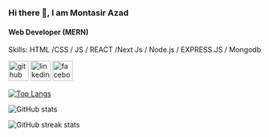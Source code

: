  ### Hi there 👋, I am Montasir Azad
#### Web Developer (MERN)
 

Skills:  HTML /CSS / JS / REACT /Next Js / Node.js / EXPRESS.JS /  Mongodb 




[<img src='https://w7.pngwing.com/pngs/642/946/png-transparent-facebook-fb-icon-social-network-icon.png' alt='github' height='40'>](https://github.com/montasirazad)  [<img src='https://cdn.jsdelivr.net/npm/simple-icons@3.0.1/icons/linkedin.svg' alt='linkedin' height='40'>](https://www.linkedin.com/in/in/montasir-azad-525094123/)  [<img src='https://cdn.jsdelivr.net/npm/simple-icons@3.0.1/icons/facebook.svg' alt='facebook' height='40'>](https://www.facebook.com/montasir.azad/)  

[![Top Langs](https://github-readme-stats.vercel.app/api/top-langs/?username=montasirazad)](https://github.com/anuraghazra/github-readme-stats)

![GitHub stats](https://github-readme-stats.vercel.app/api?username=montasirazad&show_icons=true)  

![GitHub streak stats](https://github-readme-streak-stats.herokuapp.com/?user=montasirazad)  

